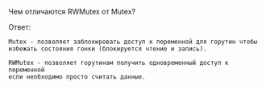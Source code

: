 Чем отличаются RWMutex от Mutex?

Ответ:
```
Mutex - позволяет заблокировать доступ к переменной для горутин чтобы 
избежать состояния гонки (блокируется чтение и запись).

RWMutex - позволяет горутинам получить одновременный доступ к переменной 
если необходимо просто считать данные.
```